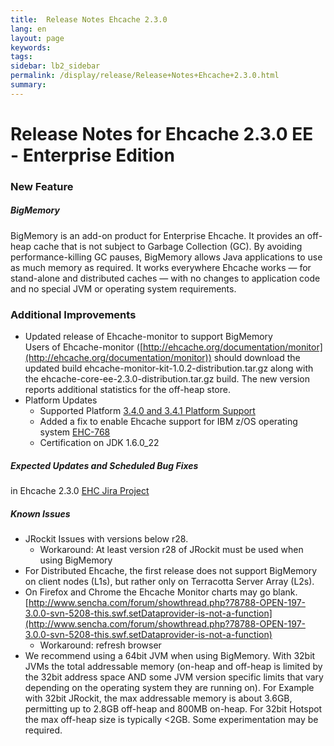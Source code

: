 ```yaml
---
title:  Release Notes Ehcache 2.3.0  
lang: en
layout: page
keywords:
tags:
sidebar: lb2_sidebar
permalink: /display/release/Release+Notes+Ehcache+2.3.0.html
summary:
---
```


Release Notes for Ehcache 2.3.0 EE - Enterprise Edition
=======================================================

### New Feature

##### BigMemory

BigMemory is an add-on product for Enterprise Ehcache. It provides an off-heap cache that is not subject to Garbage Collection (GC). By avoiding performance-killing GC pauses, BigMemory allows Java applications to use as much memory as required. It works everywhere Ehcache works — for stand-alone and distributed caches — with no changes to application code and no special JVM or operating system requirements.

### Additional Improvements

*   Updated release of Ehcache-monitor to support BigMemory  
    Users of Ehcache-monitor ([http://ehcache.org/documentation/monitor](http://ehcache.org/documentation/monitor)) should download the updated build ehcache-monitor-kit-1.0.2-distribution.tar.gz along with the ehcache-core-ee-2.3.0-distribution.tar.gz build. The new version reports additional statistics for the off-heap store.
*   Platform Updates
    *   Supported Platform [3.4.0 and 3.4.1 Platform Support](3.4.0+and+3.4.1+Platform+Support)
    *   Added a fix to enable Ehcache support for IBM z/OS operating system [EHC-768](https://jira.terracotta.org/jira/browse/EHC-768)
    *   Certification on JDK 1.6.0\_22

##### Expected Updates and Scheduled Bug Fixes

in Ehcache 2.3.0 [EHC Jira Project](https://jira.terracotta.org/jira/browse/EHC#selectedTab=com.atlassian.jira.plugin.system.project%3Achangelog-panel)

##### Known Issues

*   JRockit Issues with versions below r28.
    *   Workaround: At least version r28 of JRockit must be used when using BigMemory
*   For Distributed Ehcache, the first release does not support BigMemory on client nodes (L1s), but rather only on Terracotta Server Array (L2s).
*   On Firefox and Chrome the Ehcache Monitor charts may go blank. [http://www.sencha.com/forum/showthread.php?78788-OPEN-197-3.0.0-svn-5208-this.swf.setDataprovider-is-not-a-function](http://www.sencha.com/forum/showthread.php?78788-OPEN-197-3.0.0-svn-5208-this.swf.setDataprovider-is-not-a-function)
    *   Workaround: refresh browser
*   We recommend using a 64bit JVM when using BigMemory. With 32bit JVMs the total addressable memory (on-heap and off-heap is limited by the 32bit address space AND some JVM version specific limits that vary depending on the operating system they are running on). For Example with 32bit JRockit, the max addressable memory is about 3.6GB, permitting up to 2.8GB off-heap and 800MB on-heap. For 32bit Hotspot the max off-heap size is typically <2GB. Some experimentation may be required.


